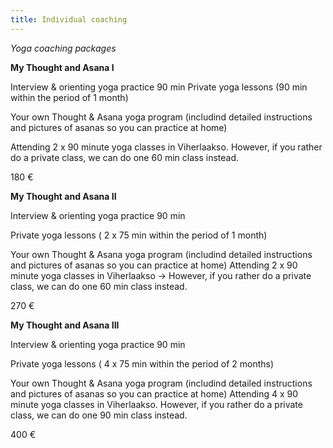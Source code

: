 ```yaml
---
title: Individual coaching
---
```


*Yoga coaching packages*


**My Thought and Asana I**

Interview & orienting yoga practice 90 min
Private yoga lessons (90 min within the period of  1 month)

Your own Thought & Asana yoga program (includind detailed instructions and pictures of asanas so you can practice at home)

Attending 2 x 90 minute yoga classes in Viherlaakso. However, if you rather do a private class, we can do one 60 min class instead.

180 €



**My Thought and Asana II**

Interview & orienting yoga practice 90 min

Private yoga lessons ( 2 x 75 min within the period of  1 month)

Your own Thought & Asana yoga program (includind detailed instructions and pictures of asanas so you can practice at home)
Attending 2 x 90 minute yoga classes in Viherlaakso -> However, if you rather do a private class, we can do one 60 min class instead.

270 €



**My Thought and Asana III**

Interview & orienting yoga practice 90 min

Private yoga lessons ( 4 x 75 min within the period of  2 months)

Your own Thought & Asana yoga program (includind detailed instructions and pictures of asanas so you can practice at home)
Attending 4 x 90 minute yoga classes in Viherlaakso. However, if you rather do a private class, we can do one 90 min class instead.

400 €
